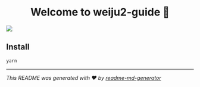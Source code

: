<h1 align="center">Welcome to weiju2-guide 👋</h1>
<p>
  <img src="https://img.shields.io/badge/version-0.1.0-blue.svg?cacheSeconds=2592000" />
</p>

## Install

```sh
yarn
```

***
_This README was generated with ❤️ by [readme-md-generator](https://github.com/kefranabg/readme-md-generator)_